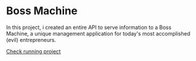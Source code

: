 # Boss Machine

In this project, i created an entire API to serve information to a Boss Machine, a unique management application for today's most accomplished (evil) entrepreneurs.

[Check running project](https://bossmachine.netlify.app)